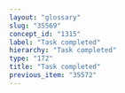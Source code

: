 ```yaml
---
layout: "glossary"
slug: "35569"
concept_id: "1315"
label: "Task completed"
hierarchy: "Task completed"
type: "172"
title: "Task completed"
previous_item: "35572"
---
```

